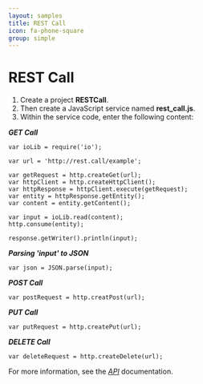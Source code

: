 ```yaml
---
layout: samples
title: REST Call
icon: fa-phone-square
group: simple
---
```


REST Call
===

1. Create a project **RESTCall**.
2. Then create a JavaScript service named **rest_call.js**.
3. Within the service code, enter the following content:

<b><i>GET Call</b></i>
<pre><code>var ioLib = require('io');

var url = 'http://rest.call/example';

var getRequest = http.createGet(url);
var httpClient = http.createHttpClient();
var httpResponse = httpClient.execute(getRequest);
var entity = httpResponse.getEntity();
var content = entity.getContent();

var input = ioLib.read(content);
http.consume(entity);

response.getWriter().println(input);
</code></pre>

<b><i>Parsing 'input' to JSON</b></i>

<pre><code>var json = JSON.parse(input);
</code></pre>

<b><i>POST Call</b></i>

<pre><code>var postRequest = http.creatPost(url);
</code></pre>


<b><i>PUT Call</b></i>

<pre><code>var putRequest = http.createPut(url);
</code></pre>

<b><i>DELETE Call</b></i>
<pre><code>var deleteRequest = http.createDelete(url);
</code></pre>

For more information, see the *[API](../help/api.html)* documentation.